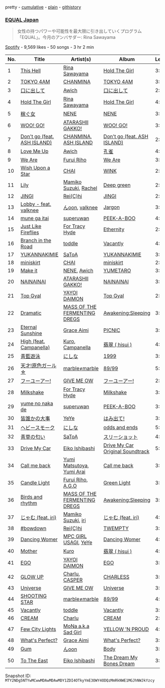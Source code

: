 pretty - [cumulative](/playlists/cumulative/37i9dQZF1DX2K2376Q0zTJ.md) - [plain](/playlists/plain/37i9dQZF1DX2K2376Q0zTJ) - [githistory](https://github.githistory.xyz/mackorone/spotify-playlist-archive/blob/main/playlists/plain/37i9dQZF1DX2K2376Q0zTJ)

### [EQUAL Japan](https://open.spotify.com/playlist/37i9dQZF1DX2K2376Q0zTJ)

> 女性の持つパワーや可能性を最大限に引き出していくプログラム「EQUAL」。今月のアンバサダー:  Rina Sawayama

[Spotify](https://open.spotify.com/user/spotify) - 9,569 likes - 50 songs - 3 hr 2 min

| No. | Title | Artist(s) | Album | Length |
|---|---|---|---|---|
| 1 | [This Hell](https://open.spotify.com/track/7aHmvUghK3XCEqNRbUeAn4) | [Rina Sawayama](https://open.spotify.com/artist/2KEqzdPS7M5YwGmiuPTdr5) | [Hold The Girl](https://open.spotify.com/album/0JO5WJ19NtFRtVYOnw24xS) | 3:56 |
| 2 | [TOKYO 4AM](https://open.spotify.com/track/3lbZM8EtM1dnZDunARwI1N) | [CHANMINA](https://open.spotify.com/artist/2vjeuQwzSP5ErC1S41gONX) | [TOKYO 4AM](https://open.spotify.com/album/0mpL0xIydKRXWdL1UcDh0X) | 3:21 |
| 3 | [口に出して](https://open.spotify.com/track/2qG5bCwcJ0bn0HrYMIoviY) | [Awich](https://open.spotify.com/artist/0FnDCrmcQT8qz5TEsZIYw5) | [口に出して](https://open.spotify.com/album/6YxgtzwwUO7DV0wQSXD595) | 2:23 |
| 4 | [Hold The Girl](https://open.spotify.com/track/5Ohlkv2NY6pOC9sHZMsUPV) | [Rina Sawayama](https://open.spotify.com/artist/2KEqzdPS7M5YwGmiuPTdr5) | [Hold The Girl](https://open.spotify.com/album/0JO5WJ19NtFRtVYOnw24xS) | 4:05 |
| 5 | [稼ぐ女](https://open.spotify.com/track/02Hrzel5LxrXDbkGysSe86) | [NENE](https://open.spotify.com/artist/1uNnKxEFiPfhNAIPCvGRhG) | [NENE](https://open.spotify.com/album/64gwthWINuLMmWasF5zvtS) | 3:08 |
| 6 | [WOO! GO!](https://open.spotify.com/track/4BfXAxcuOyPRWcUHCasVit) | [ATARASHII GAKKO!](https://open.spotify.com/artist/4OfU76YhPU04wlmbVFFgTJ) | [WOO! GO!](https://open.spotify.com/album/6TeEBQZuGMjY3cu7e6JjUX) | 3:19 |
| 7 | [Don't go \(feat\. ASH ISLAND\)](https://open.spotify.com/track/0gcTaw7aYWnAKsgIYJsvAt) | [CHANMINA](https://open.spotify.com/artist/2vjeuQwzSP5ErC1S41gONX), [ASH ISLAND](https://open.spotify.com/artist/7IEhlwWQA7pCkEvzwwHehE) | [Don't go \(feat\. ASH ISLAND\)](https://open.spotify.com/album/041Fafxf0D4t5MDi24KvEP) | 2:35 |
| 8 | [Love Me Up](https://open.spotify.com/track/68SzEapDHP0blCWjeifaBj) | [Awich](https://open.spotify.com/artist/0FnDCrmcQT8qz5TEsZIYw5) | [孔雀](https://open.spotify.com/album/4A9MCW9aZ5ps7uGHhXGFPY) | 4:57 |
| 9 | [We Are](https://open.spotify.com/track/0BlScWuZF7uu4bJdt1xEZT) | [Furui Riho](https://open.spotify.com/artist/6OgsusVzVrkzCvbXpv6GWh) | [We Are](https://open.spotify.com/album/2xtTnFp57oSOS3VWu4w6ob) | 3:33 |
| 10 | [Wish Upon a Star](https://open.spotify.com/track/1oQKhrwP24fHMOF4eZKZc1) | [CHAI](https://open.spotify.com/artist/0NZsNnETGPWLKJj2Y0vpBx) | [WINK](https://open.spotify.com/album/105329tEvmR4S5ofi0EZig) | 2:47 |
| 11 | [Lily](https://open.spotify.com/track/4nCHNiMsnSYT0am8S2ifI1) | [Mamiko Suzuki](https://open.spotify.com/artist/21bkNzNX7do9qb8SM9wFQF), [Rachel](https://open.spotify.com/artist/6k2XA52whNeJDYbIes1nOC) | [Deep green](https://open.spotify.com/album/1wFgDNlX2dn4HLWbvlZ05T) | 2:27 |
| 12 | [JINGI](https://open.spotify.com/track/0vfextBipnRvBbsYoYtT1R) | [Rei\(C\)hi](https://open.spotify.com/artist/5BQWK2wChHTnJKqmgR9D3D) | [JINGI](https://open.spotify.com/album/7mLQLWLYkKDzh6Xf7DTf5Y) | 2:47 |
| 13 | [Lobby \- feat\. valknee](https://open.spotify.com/track/0DgP5ua5hKwB4dmjDD8n8c) | [んoon](https://open.spotify.com/artist/607e1j0oVX9hpFGRQrL3TC), [valknee](https://open.spotify.com/artist/5XOjyFVFORvz5wwievXJNn) | [Jargon](https://open.spotify.com/album/3UcUdZDAZYD2QnwpyD9FGc) | 3:21 |
| 14 | [mune ga itai](https://open.spotify.com/track/536FZx9JlrbYDDbGNbLkUp) | [superuwan](https://open.spotify.com/artist/3kWDQ2gwxECBuLi7cSyQTH) | [PEEK\-A\-BOO](https://open.spotify.com/album/60y1SCzUqmL0Mbwh9UQcmi) | 4:10 |
| 15 | [Just Like Fireflies](https://open.spotify.com/track/5X632JMfT1LF7P1RtVHV9Q) | [For Tracy Hyde](https://open.spotify.com/artist/6D4CyQKY5fDsjK5qKNfqDy) | [Ethernity](https://open.spotify.com/album/50vJHtZI95zHU1zqjAsVu8) | 2:40 |
| 16 | [Branch in the Road](https://open.spotify.com/track/5jWBbRWwE3l1f3MM1THFdp) | [toddle](https://open.spotify.com/artist/7tFz86gTEtTUA0JA7c9Yh1) | [Vacantly](https://open.spotify.com/album/1c3hxNhaT5ypX4hgaEStvk) | 4:26 |
| 17 | [YUKANNAKIMIE](https://open.spotify.com/track/5jgH7Qduop696oIHuuRarC) | [SaToA](https://open.spotify.com/artist/3G6WF3GvhYoSEowQlsllIr) | [YUKANNAKIMIE](https://open.spotify.com/album/1ukuJb6rC9zXZ0CcgtUEzY) | 3:48 |
| 18 | [miniskirt](https://open.spotify.com/track/5CA2Q3KlcvAZH98aRvLVCz) | [CHAI](https://open.spotify.com/artist/0NZsNnETGPWLKJj2Y0vpBx) | [miniskirt](https://open.spotify.com/album/0AVkyo2EbuRrjjawz2cKpM) | 2:38 |
| 19 | [Make it](https://open.spotify.com/track/4ag0r59uK60LZcxQmYsL2K) | [NENE](https://open.spotify.com/artist/1uNnKxEFiPfhNAIPCvGRhG), [Awich](https://open.spotify.com/artist/0FnDCrmcQT8qz5TEsZIYw5) | [YUMETARO](https://open.spotify.com/album/0Wtul5hwzfvJFUr4R6vWrw) | 3:40 |
| 20 | [NAINAINAI](https://open.spotify.com/track/4LnMz836E4F1Z3qIPxUGVR) | [ATARASHII GAKKO!](https://open.spotify.com/artist/4OfU76YhPU04wlmbVFFgTJ) | [NAINAINAI](https://open.spotify.com/album/1syyqRfv0iRNmVzrxFXSdo) | 3:13 |
| 21 | [Top Gyal](https://open.spotify.com/track/0EepsB82MCR2lgVjVM4ug7) | [YAYOI DAIMON](https://open.spotify.com/artist/6u1eX0H0rWHLh3Dq1ASdUb) | [Top Gyal](https://open.spotify.com/album/0wnU1FnbHOED5BsGEMWn65) | 2:04 |
| 22 | [Dramatic](https://open.spotify.com/track/3pT5vtG177l2jrxpPy76jB) | [MASS OF THE FERMENTING DREGS](https://open.spotify.com/artist/14d5KCX9nprUcxnKIShrr1) | [Awakening:Sleeping](https://open.spotify.com/album/3CtgykVNQgaZ42o6f89PQy) | 3:47 |
| 23 | [Eternal Sunshine](https://open.spotify.com/track/1w7W6HuHluNZPBswtfZoVZ) | [Grace Aimi](https://open.spotify.com/artist/2m3H3Dr0tGC1Fdmq4AV3iX) | [PICNIC](https://open.spotify.com/album/7Lv8LUpmSqwfZbDWssJxDN) | 3:59 |
| 24 | [High \(feat\. Campanella\)](https://open.spotify.com/track/3TMHpzaiMmou90bOIWnetM) | [Kuro](https://open.spotify.com/artist/1pvdS8wUgkkSZNPwkb6qg0), [Campanella](https://open.spotify.com/artist/1HCVppGB3oVA6Kt7pRVifZ) | [翡翠 \( hisui \)](https://open.spotify.com/album/2jwl1zSw7jRfVNbgXa1tU8) | 4:16 |
| 25 | [青藍遊泳](https://open.spotify.com/track/2197fRE2IBsnja9r18RejV) | [にしな](https://open.spotify.com/artist/2aoUBwmHWln0JSEZbi9E70) | [1999](https://open.spotify.com/album/322uTZewuhwVaanjOO92Av) | 3:48 |
| 26 | [天才!原色ガール☆](https://open.spotify.com/track/0Po4rq1IqDlE1O1yoJ3Ult) | [marble≠marble](https://open.spotify.com/artist/1ZllrM3cdHmADghm9uVvr6) | [89/99](https://open.spotify.com/album/6SGvKcUSmAvTm7EzJrh3jg) | 5:05 |
| 27 | [フーユーアー!](https://open.spotify.com/track/6ZmAXCSRl14F4VptA5Wdso) | [GIVE ME OW](https://open.spotify.com/artist/1gOZX2GKUGvwGkDQagW3dH) | [フーユーアー!](https://open.spotify.com/album/40xwNUoI9GWChWXwBGEIk7) | 2:47 |
| 28 | [Milkshake](https://open.spotify.com/track/1l2vMP0Cov7ogJOF2l6MXm) | [For Tracy Hyde](https://open.spotify.com/artist/6D4CyQKY5fDsjK5qKNfqDy) | [Milkshake](https://open.spotify.com/album/1T9A30JUrolQtPiDHxwDiG) | 3:42 |
| 29 | [yume no naka de](https://open.spotify.com/track/0BCRy1VY5gxMKaXtVFKNMA) | [superuwan](https://open.spotify.com/artist/3kWDQ2gwxECBuLi7cSyQTH) | [PEEK\-A\-BOO](https://open.spotify.com/album/60y1SCzUqmL0Mbwh9UQcmi) | 3:32 |
| 30 | [皆誰かの大事](https://open.spotify.com/track/6HDc6CUGa7muH5w6LroE4O) | [YeYe](https://open.spotify.com/artist/2YUe21UG1hJsuhy9E3bzxp) | [はみ出て!](https://open.spotify.com/album/1au12MdCdbwhk7GrEh7zAF) | 3:24 |
| 31 | [ヘビースモーク](https://open.spotify.com/track/2RYRnaB7ekhnBpRFl3nZdG) | [にしな](https://open.spotify.com/artist/2aoUBwmHWln0JSEZbi9E70) | [odds and ends](https://open.spotify.com/album/4T0USknu2Yz9mhoB6enHH0) | 5:02 |
| 32 | [青草の匂い](https://open.spotify.com/track/6Z6Xoo5SDfMijrMDQuNRaC) | [SaToA](https://open.spotify.com/artist/3G6WF3GvhYoSEowQlsllIr) | [スリーショット](https://open.spotify.com/album/4wCWZLfh9Q0GnZY8o4yeqa) | 4:28 |
| 33 | [Drive My Car](https://open.spotify.com/track/2tFwftU9bB8WIS1spfZPIf) | [Eiko Ishibashi](https://open.spotify.com/artist/0E2zPwLuNlSFdSI5wmqox7) | [Drive My Car Original Soundtrack](https://open.spotify.com/album/5UX8iI2DhriBFsAJ7Hz8lM) | 5:04 |
| 34 | [Call me back](https://open.spotify.com/track/3HIbvlLSvJfT995tlBU4jS) | [Yumi Matsutoya](https://open.spotify.com/artist/1LQQtqc1vQ1neUgZrjYlEU), [Yumi Arai](https://open.spotify.com/artist/5W7F9IM2vsR9EDCk5T2Uqz) | [Call me back](https://open.spotify.com/album/0TEEolAOJ3ESB3OJU87rzi) | 3:45 |
| 35 | [Candle Light](https://open.spotify.com/track/1xsgBj3O1MchwVBa6ckwXx) | [Furui Riho](https://open.spotify.com/artist/6OgsusVzVrkzCvbXpv6GWh), [A.G.O](https://open.spotify.com/artist/5SeNiJVjU56de5iLf0XbwK) | [Green Light](https://open.spotify.com/album/3KhTmSUwEUdPGjE1ay4gI2) | 3:49 |
| 36 | [Birds and rhythm](https://open.spotify.com/track/5hA2fMYVdzmy1QTgyhcwkZ) | [MASS OF THE FERMENTING DREGS](https://open.spotify.com/artist/14d5KCX9nprUcxnKIShrr1) | [Awakening:Sleeping](https://open.spotify.com/album/3CtgykVNQgaZ42o6f89PQy) | 3:18 |
| 37 | [じゃむ \(feat\. iri\)](https://open.spotify.com/track/7fOO1ux4JYOxXKAxyn36wv) | [Mamiko Suzuki](https://open.spotify.com/artist/21bkNzNX7do9qb8SM9wFQF), [iri](https://open.spotify.com/artist/1mN9lPKzTRTOop4u7S1Uy9) | [じゃむ \(feat\. iri\)](https://open.spotify.com/album/2RhXbdRHvDklwmBeOhGz6G) | 4:50 |
| 38 | [\#bowdown](https://open.spotify.com/track/5lX3lJKywX7ZIpPjE0AcB9) | [Rei\(C\)hi](https://open.spotify.com/artist/5BQWK2wChHTnJKqmgR9D3D) | [TWEMPTY](https://open.spotify.com/album/679vI0ghLU47ErmgXvyFrb) | 3:02 |
| 39 | [Dancing Womer](https://open.spotify.com/track/1gnwP3EsVfF9ZNB9ILG5Bq) | [MPC GIRL USAGI](https://open.spotify.com/artist/5f2e0f0Q7tv69BzuLHvien), [YeYe](https://open.spotify.com/artist/2YUe21UG1hJsuhy9E3bzxp) | [Dancing Womer](https://open.spotify.com/album/5ZPkVkgnqXl4XOYyKe1q3w) | 4:03 |
| 40 | [Mother](https://open.spotify.com/track/45KQWZ5jKPz75APvbw9psW) | [Kuro](https://open.spotify.com/artist/1pvdS8wUgkkSZNPwkb6qg0) | [翡翠 \( hisui \)](https://open.spotify.com/album/2jwl1zSw7jRfVNbgXa1tU8) | 4:48 |
| 41 | [EGO](https://open.spotify.com/track/6eF5e6pzfAy0gpadkTn967) | [YAYOI DAIMON](https://open.spotify.com/artist/6u1eX0H0rWHLh3Dq1ASdUb) | [EGO](https://open.spotify.com/album/4WDwvcz9PiXN2bNDXrhiQ8) | 3:39 |
| 42 | [GLOW UP](https://open.spotify.com/track/6LwxS7U95Uh5OniZle9Yaz) | [Charlu](https://open.spotify.com/artist/0vVBkhJyOXmRoEnVMg6C77), [CASPER](https://open.spotify.com/artist/3v99rtFa7nHVnkAp1Zmv0f) | [CHARLESS](https://open.spotify.com/album/5K7dhxzecs0N0i7EfPETaB) | 3:12 |
| 43 | [Universe](https://open.spotify.com/track/6iy9jrIshupQwhab0kqQyD) | [GIVE ME OW](https://open.spotify.com/artist/1gOZX2GKUGvwGkDQagW3dH) | [Universe](https://open.spotify.com/album/4SrBjLgtDMcjt8ttwCKHt8) | 3:35 |
| 44 | [SHOOTING STAR](https://open.spotify.com/track/1WmO5VOt1QHdWYz61fReC9) | [marble≠marble](https://open.spotify.com/artist/1ZllrM3cdHmADghm9uVvr6) | [89/99](https://open.spotify.com/album/6SGvKcUSmAvTm7EzJrh3jg) | 4:14 |
| 45 | [Vacantly](https://open.spotify.com/track/6raGlROk8GhlXBkBW0LpPX) | [toddle](https://open.spotify.com/artist/7tFz86gTEtTUA0JA7c9Yh1) | [Vacantly](https://open.spotify.com/album/1c3hxNhaT5ypX4hgaEStvk) | 3:15 |
| 46 | [CREAM](https://open.spotify.com/track/651fQeqTd1Ey4UT5taZVkB) | [Charlu](https://open.spotify.com/artist/0vVBkhJyOXmRoEnVMg6C77) | [CREAM](https://open.spotify.com/album/5JU1UWjdplLyeC4lEhj0uH) | 2:54 |
| 47 | [Few City Lights](https://open.spotify.com/track/7pCsRlImdvAznDMq5NUNOb) | [MoNa a.k.a Sad Girl](https://open.spotify.com/artist/4teywaGcZQWtx2wSbzffKF) | [YELLOW 'N PROUD](https://open.spotify.com/album/1fMdHaYog2iGhIsrK6B3Zm) | 4:02 |
| 48 | [What's Perfect?](https://open.spotify.com/track/0tavZs0gUTkiLCvamEHgmR) | [Grace Aimi](https://open.spotify.com/artist/2m3H3Dr0tGC1Fdmq4AV3iX) | [What's Perfect?](https://open.spotify.com/album/1UpTTNRJgxvFs6P3qaOGDr) | 3:53 |
| 49 | [Gum](https://open.spotify.com/track/5YalP8BO1cK2zsaJA8Uadq) | [んoon](https://open.spotify.com/artist/607e1j0oVX9hpFGRQrL3TC) | [Body](https://open.spotify.com/album/5AMu3q938fvG6sQfTSmf0Q) | 3:19 |
| 50 | [To The East](https://open.spotify.com/track/44FAXsKoJa9459fTcV0Dtl) | [Eiko Ishibashi](https://open.spotify.com/artist/0E2zPwLuNlSFdSI5wmqox7) | [The Dream My Bones Dream](https://open.spotify.com/album/2iYSPsuEQwrAC8keYKRlpI) | 3:58 |

Snapshot ID: `MTY2NDg5NTYwMCwwMDAwMDAwMDY1ZDI4OTkyYmE3OWY4ODQzMmRkNWE1MGJhNWJkYzcy`
